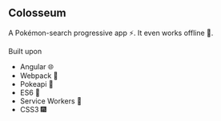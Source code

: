## Colosseum
A Pokémon-search progressive app :zap:.  It even works offline :crescent_moon:. 

Built upon
* Angular :globe_with_meridians:
* Webpack :electric_plug:
* Pokeapi :horse_racing:
* ES6 :high_heel:
* Service Workers :battery:
* CSS3 :fireworks: